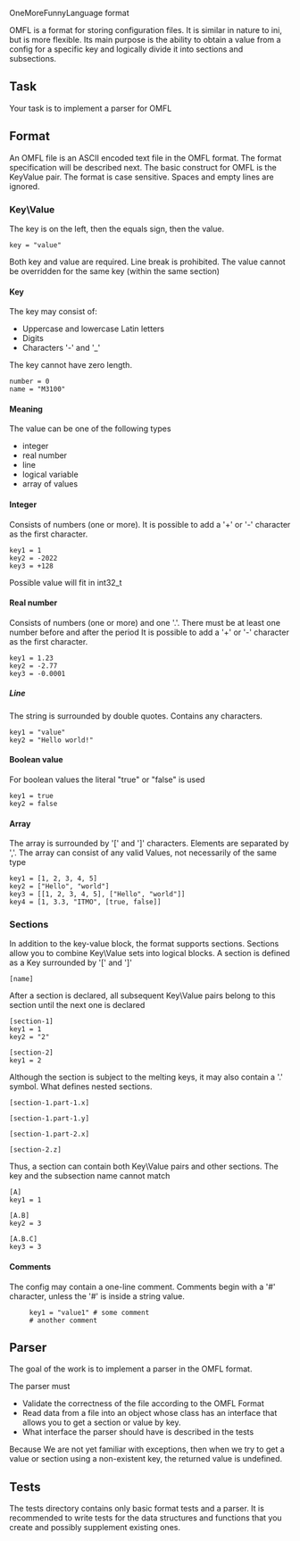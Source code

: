 OneMoreFunnyLanguage format

OMFL is a format for storing configuration files. It is similar in nature to ini, but is more flexible. Its main purpose is the ability to obtain a value from a config for a specific key and logically divide it into sections and subsections.

## Task

Your task is to implement a parser for OMFL

## Format

An OMFL file is an ASCII encoded text file in the OMFL format. The format specification will be described next. The basic construct for OMFL is the KeyValue pair.
The format is case sensitive. Spaces and empty lines are ignored.

### Key\Value

The key is on the left, then the equals sign, then the value.
```text
key = "value"
```

Both key and value are required. Line break is prohibited.
The value cannot be overridden for the same key (within the same section)

#### Key

The key may consist of:

- Uppercase and lowercase Latin letters
- Digits
- Characters '-' and '_'

The key cannot have zero length.

```text
number = 0
name = "M3100"
```

#### Meaning

The value can be one of the following types

- integer
- real number
- line
- logical variable
- array of values

#### Integer

Consists of numbers (one or more). It is possible to add a '+' or '-' character as the first character.

```text
key1 = 1
key2 = -2022
key3 = +128
```

Possible value will fit in int32_t

#### Real number

Consists of numbers (one or more) and one '.'. There must be at least one number before and after the period
It is possible to add a '+' or '-' character as the first character.

```text
key1 = 1.23
key2 = -2.77
key3 = -0.0001
```

##### Line

The string is surrounded by double quotes. Contains any characters.

```text
key1 = "value"
key2 = "Hello world!"
```

#### Boolean value

For boolean values the literal "true" or "false" is used

```text
key1 = true
key2 = false
```

#### Array

The array is surrounded by '[' and ']' characters. Elements are separated by ','.
The array can consist of any valid Values, not necessarily of the same type

```text
key1 = [1, 2, 3, 4, 5]
key2 = ["Hello", "world"]
key3 = [[1, 2, 3, 4, 5], ["Hello", "world"]]
key4 = [1, 3.3, "ITMO", [true, false]]
```

### Sections

In addition to the key-value block, the format supports sections. Sections allow you to combine Key\Value sets into logical blocks.
A section is defined as a Key surrounded by '[' and ']'

```text
[name]
```

After a section is declared, all subsequent Key\Value pairs belong to this section until the next one is declared

```text
[section-1]
key1 = 1
key2 = "2"

[section-2]
key1 = 2
```

Although the section is subject to the melting keys, it may also contain a '.' symbol. What defines nested sections.

```text
[section-1.part-1.x]

[section-1.part-1.y]

[section-1.part-2.x]

[section-2.z]
```

Thus, a section can contain both Key\Value pairs and other sections. The key and the subsection name cannot match

```text
[A]
key1 = 1

[A.B]
key2 = 3

[A.B.C]
key3 = 3
```

#### Comments

The config may contain a one-line comment. Comments begin with a '#' character, unless the '#' is inside a string value.

```text
     key1 = "value1" # some comment
     # another comment
```

## Parser

The goal of the work is to implement a parser in the OMFL format.

The parser must

- Validate the correctness of the file according to the OMFL Format
- Read data from a file into an object whose class has an interface that allows you to get a section or value by key.
- What interface the parser should have is described in the tests

Because We are not yet familiar with exceptions, then when we try to get a value or section using a non-existent key, the returned value is undefined.

## Tests

The tests directory contains only basic format tests and a parser.
It is recommended to write tests for the data structures and functions that you create and possibly supplement existing ones.
